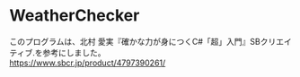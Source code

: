 # WeatherChecker

このプログラムは、北村 愛実『確かな力が身につくC#「超」入門』SBクリエイティブ.を参考にしました。  
https://www.sbcr.jp/product/4797390261/
